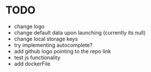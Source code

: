 # TODO

- change logo
- change default data upon launching (currently its null)
- change local storage keys
- try implementing autocomplete?
- add github logo pointing to the repo link
- test js functionality
- add dockerFile 
